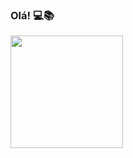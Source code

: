 ### Olá!  💻📚 

<div>
  <a href="https://github.com/mathesanto">
  <img height="180em" src="https://github-readme-stats.vercel.app/api?username=mathesanto&show_icons=true&theme=radical")
  <img height="180em" src="https://github-readme-stats.vercel.app/api/top-langs/?username=mathesanto&layout=compact&langs_count=7&theme=dark"/>
  </div>
  
  
  
  
  
<!--
**mathesanto/mathesanto** is a ✨ _special_ ✨ repository because its `README.md` (this file) appears on your GitHub profile.

Here are some ideas to get you started:

- 🔭 I’m currently working on ...
- 🌱 I’m currently learning ...
- 👯 I’m looking to collaborate on ...
- 🤔 I’m looking for help with ...
- 💬 Ask me about ...
- 📫 How to reach me: ...
- 😄 Pronouns: ...
- ⚡ Fun fact: ...
-->
